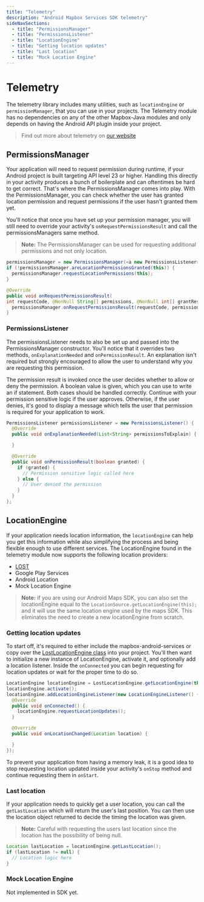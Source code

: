 ```yaml
---
title: "Telemetry"
description: "Android Mapbox Services SDK telemetry"
sideNavSections:
  - title: "PermissionsManager"
  - title: "PermissionsListener"
  - title: "LocationEngine"
  - title: "Getting location updates"
  - title: "Last location"
  - title: "Mock Location Engine"
---
```


# Telemetry

The telemetry library includes many utilities, such as `locationEngine` or `permissionManager`, that you can use in your projects. The Telemetry module has no dependencies on any of the other Mapbox-Java modules and only depends on having the Android API plugin inside your project.

> Find out more about telemetry on [our website](https://www.mapbox.com/telemetry/)

## PermissionsManager

Your application will need to request permission during runtime, if your Android project is built targeting API level 23 or higher. Handling this directly in your activity produces a bunch of boilerplate and can oftentimes be hard to get correct. That's where the PermissionsManager comes into play. With the PermissionsManager, you can check whether the user has granted location permission and request permissions if the user hasn't granted them yet.

You'll notice that once you have set up your permission manager, you will still need to override your activity's `onRequestPermissionsResult` and call the permissionsManagers same method.

> **Note:** The PermissionsManager can be used for requesting additional permissions and not only location.

```java
permissionsManager = new PermissionsManager(<a new PermissionsListener>);
if (!permissionsManager.areLocationPermissionsGranted(this)) {
  permissionsManager.requestLocationPermissions(this);
}

@Override
public void onRequestPermissionsResult(
int requestCode, @NonNull String[] permissions, @NonNull int[] grantResults) {
  permissionsManager.onRequestPermissionsResult(requestCode, permissions, grantResults);
}
```

### PermissionsListener

The permissionsListener needs to also be set up and passed into the PermissionsManager constructor. You'll notice that it overrides two methods, `onExplanationNeeded` and `onPermissionResult`. An explanation isn't required but strongly encouraged to allow the user to understand why you are requesting this permission.

The permission result is invoked once the user decides whether to allow or deny the permission. A boolean value is given, which you can use to write an if statement. Both cases should be handled correctly. Continue with your permission sensitive logic if the user approves. Otherwise, if the user denies, it's good to display a message which tells the user that permission is required for your application to work.

```java
PermissionsListener permissionsListener = new PermissionsListener() {
  @Override
  public void onExplanationNeeded(List<String> permissionsToExplain) {

  }

  @Override
  public void onPermissionResult(boolean granted) {
    if (granted) {
      // Permission sensitive logic called here
    } else {
      // User denied the permission
    }
  }
};
```

## LocationEngine

If your application needs location information, the `locationEngine` can help you get this information while also simplifying the process and being flexible enough to use different services. The LocationEngine found in the telemetry module now supports the following location providers:

- [LOST](https://github.com/mapzen/lost/)
- Google Play Services
- Android Location
- Mock Location Engine

> **Note:** if you are using our Android Maps SDK, you can also set the locationEngine equal to the `LocationSource.getLocationEngine(this);` and it will use the same location engine used by the maps SDK. This eliminates the need to create a new locationEngine from scratch.

### Getting location updates

To start off, it's required to either include the mapbox-android-services or copy over the [LostLocationEngine class](https://github.com/mapbox/mapbox-java/blob/master/mapbox/libandroid-services/src/main/java/com/mapbox/services/android/location/LostLocationEngine.java) into your project. You'll then want to initialize a new instance of LocationEngine, activate it, and optionally add a location listener. Inside the `onConnected` you can begin requesting for location updates or wait for the proper time to do so.

```java
LocationEngine locationEngine = LostLocationEngine.getLocationEngine(this);
locationEngine.activate();
locationEngine.addLocationEngineListener(new LocationEngineListener() {
  @Override
  public void onConnected() {
    locationEngine.requestLocationUpdates();
  }

  @Override
  public void onLocationChanged(Location location) {

  }
});
```

To prevent your application from having a memory leak, it is a good idea to stop requesting location updated inside your activity's `onStop` method and continue requesting them in `onStart`.

### Last location

If your application needs to quickly get a user location, you can call the `getLastLocation` which will return the user's last position. You can then use the location object returned to decide the timing the location was given.

> **Note:** Careful with requesting the users last location since the location has the possibility of being null.

```java
Location lastLocation = locationEngine.getLastLocation();
if (lastLocation != null) {
  // Location logic here
}
```

### Mock Location Engine

<!-- preview -->

Not implemented in SDK yet.

